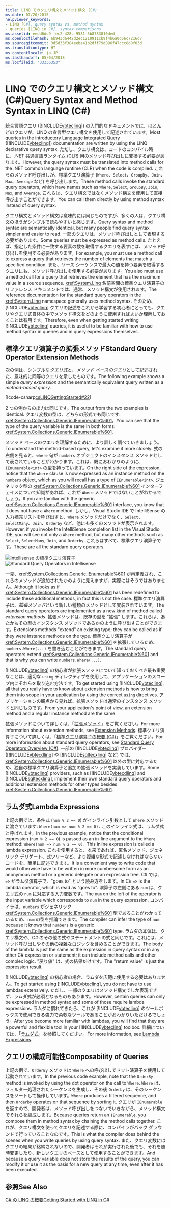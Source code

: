 ```yaml
---
title: LINQ でのクエリ構文とメソッド構文 (C#)
ms.date: 07/20/2015
helpviewer_keywords:
- LINQ [C#], query syntax vs. method syntax
- queries [LINQ in C#], syntax comparisons
ms.assetid: eedd6dd9-fec2-428c-9581-5b8783810ded
ms.openlocfilehash: 6b943da442d2ec1210911cb9f4b6a0d56c7216d7
ms.sourcegitcommit: 3d5d33f384eeba41b2dff79d096f47ccc8d8f03d
ms.translationtype: HT
ms.contentlocale: ja-JP
ms.lasthandoff: 05/04/2018
ms.locfileid: "33336353"
---
```

# <a name="query-syntax-and-method-syntax-in-linq-c"></a><span data-ttu-id="c1af3-102">LINQ でのクエリ構文とメソッド構文 (C#)</span><span class="sxs-lookup"><span data-stu-id="c1af3-102">Query Syntax and Method Syntax in LINQ (C#)</span></span>
<span data-ttu-id="c1af3-103">統合言語クエリ ([!INCLUDE[vbteclinq](~/includes/vbteclinq-md.md)]) の入門的なドキュメントでは、ほとんどのクエリが、LINQ の宣言型クエリ構文を使用して記述されています。</span><span class="sxs-lookup"><span data-stu-id="c1af3-103">Most queries in the introductory Language Integrated Query ([!INCLUDE[vbteclinq](~/includes/vbteclinq-md.md)]) documentation are written by using the LINQ declarative query syntax.</span></span> <span data-ttu-id="c1af3-104">ただし、クエリ構文は、コードのコンパイル時に、.NET 共通言語ランタイム (CLR) 用のメソッド呼び出しに変換する必要があります。</span><span class="sxs-lookup"><span data-stu-id="c1af3-104">However, the query syntax must be translated into method calls for the .NET common language runtime (CLR) when the code is compiled.</span></span> <span data-ttu-id="c1af3-105">これらのメソッド呼び出しが、標準クエリ演算子 (`Where`、`Select`、`GroupBy`、`Join`、`Max`、`Average` など) を呼び出します。</span><span class="sxs-lookup"><span data-stu-id="c1af3-105">These method calls invoke the standard query operators, which have names such as `Where`, `Select`, `GroupBy`, `Join`, `Max`, and `Average`.</span></span> <span data-ttu-id="c1af3-106">これらは、クエリ構文ではなくメソッド構文を使用して直接呼び出すことができます。</span><span class="sxs-lookup"><span data-stu-id="c1af3-106">You can call them directly by using method syntax instead of query syntax.</span></span>  
  
 <span data-ttu-id="c1af3-107">クエリ構文とメソッド構文は意味的には同じものですが、多くの人は、クエリ構文のほうがシンプルで読みやすいと感じます。</span><span class="sxs-lookup"><span data-stu-id="c1af3-107">Query syntax and method syntax are semantically identical, but many people find query syntax simpler and easier to read.</span></span> <span data-ttu-id="c1af3-108">一部のクエリは、メソッド呼び出しとして表現する必要があります。</span><span class="sxs-lookup"><span data-stu-id="c1af3-108">Some queries must be expressed as method calls.</span></span> <span data-ttu-id="c1af3-109">たとえば、指定した条件に一致する要素の数を取得するクエリを表すには、メソッド呼び出しを使用する必要があります。</span><span class="sxs-lookup"><span data-stu-id="c1af3-109">For example, you must use a method call to express a query that retrieves the number of elements that match a specified condition.</span></span> <span data-ttu-id="c1af3-110">また、ソース シーケンスで最大の値を持つ要素を取得するクエリにも、メソッド呼び出しを使用する必要があります。</span><span class="sxs-lookup"><span data-stu-id="c1af3-110">You also must use a method call for a query that retrieves the element that has the maximum value in a source sequence.</span></span> <span data-ttu-id="c1af3-111"><xref:System.Linq> 名前空間の標準クエリ演算子のリファレンス ドキュメントでは、通常、メソッド構文が使用されます。</span><span class="sxs-lookup"><span data-stu-id="c1af3-111">The reference documentation for the standard query operators in the <xref:System.Linq> namespace generally uses method syntax.</span></span> <span data-ttu-id="c1af3-112">そのため、[!INCLUDE[vbteclinq](~/includes/vbteclinq-md.md)] クエリの記述をこれから学習する初心者にとっても、クエリやクエリ式自体の中でメソッド構文をどのように使用すればよいか理解しておくことは有用です。</span><span class="sxs-lookup"><span data-stu-id="c1af3-112">Therefore, even when getting started writing [!INCLUDE[vbteclinq](~/includes/vbteclinq-md.md)] queries, it is useful to be familiar with how to use method syntax in queries and in query expressions themselves.</span></span>  
  
## <a name="standard-query-operator-extension-methods"></a><span data-ttu-id="c1af3-113">標準クエリ演算子の拡張メソッド</span><span class="sxs-lookup"><span data-stu-id="c1af3-113">Standard Query Operator Extension Methods</span></span>  
 <span data-ttu-id="c1af3-114">次の例は、シンプルな*クエリ式*と、*メソッド ベースのクエリ*として記述された、意味的に同等のクエリを示したものです。</span><span class="sxs-lookup"><span data-stu-id="c1af3-114">The following example shows a simple *query expression* and the semantically equivalent query written as a *method-based query*.</span></span>  
  
 [!code-csharp[csLINQGettingStarted#22](../../../../csharp/programming-guide/concepts/linq/codesnippet/CSharp/query-syntax-and-method-syntax-in-linq_1.cs)]  
  
 <span data-ttu-id="c1af3-115">2 つの例からの出力は同じです。</span><span class="sxs-lookup"><span data-stu-id="c1af3-115">The output from the two examples is identical.</span></span> <span data-ttu-id="c1af3-116">クエリ変数の型は、どちらの形式でも同じです: <xref:System.Collections.Generic.IEnumerable%601>。</span><span class="sxs-lookup"><span data-stu-id="c1af3-116">You can see that the type of the query variable is the same in both forms: <xref:System.Collections.Generic.IEnumerable%601>.</span></span>  
  
 <span data-ttu-id="c1af3-117">メソッド ベースのクエリを理解するために、より詳しく調べていきましょう。</span><span class="sxs-lookup"><span data-stu-id="c1af3-117">To understand the method-based query, let's examine it more closely.</span></span> <span data-ttu-id="c1af3-118">式の右側を見ると、`where` 句が `numbers` オブジェクトのインスタンス メソッドとして表されていることがわかります。これは、既におわかりのように、`IEnumerable<int>` の型を持っています。</span><span class="sxs-lookup"><span data-stu-id="c1af3-118">On the right side of the expression, notice that the `where` clause is now expressed as an instance method on the `numbers` object, which as you will recall has a type of `IEnumerable<int>`.</span></span> <span data-ttu-id="c1af3-119">ジェネリック型の <xref:System.Collections.Generic.IEnumerable%601> インターフェイスについて知識があれば、これが `Where` メソッドではないことがわかるでしょう。</span><span class="sxs-lookup"><span data-stu-id="c1af3-119">If you are familiar with the generic <xref:System.Collections.Generic.IEnumerable%601> interface, you know that it does not have a `Where` method.</span></span> <span data-ttu-id="c1af3-120">しかし、Visual Studio IDE で IntelliSense の入力補完リストを呼び出すと、`Where` メソッドだけでなく、`Select`、`SelectMany`、`Join`、`Orderby` など、他にも多くのメソッドが表示されます。</span><span class="sxs-lookup"><span data-stu-id="c1af3-120">However, if you invoke the IntelliSense completion list in the Visual Studio IDE, you will see not only a `Where` method, but many other methods such as `Select`, `SelectMany`, `Join`, and `Orderby`.</span></span> <span data-ttu-id="c1af3-121">これらはすべて、標準クエリ演算子です。</span><span class="sxs-lookup"><span data-stu-id="c1af3-121">These are all the standard query operators.</span></span>  
  
 <span data-ttu-id="c1af3-122">![Intellisense の標準クエリ演算子](../../../../csharp/programming-guide/concepts/linq/media/standardqueryops.png "StandardQueryOps")</span><span class="sxs-lookup"><span data-stu-id="c1af3-122">![Standard Query Operators in Intellisense](../../../../csharp/programming-guide/concepts/linq/media/standardqueryops.png "StandardQueryOps")</span></span>  
  
 <span data-ttu-id="c1af3-123">一見、<xref:System.Collections.Generic.IEnumerable%601> が再定義され、これらのメソッドが追加されたかのように見えますが、実際にはそうではありません。</span><span class="sxs-lookup"><span data-stu-id="c1af3-123">Although it looks as if <xref:System.Collections.Generic.IEnumerable%601> has been redefined to include these additional methods, in fact this is not the case.</span></span> <span data-ttu-id="c1af3-124">標準クエリ演算子は、*拡張メソッド*という新しい種類のメソッドとして実装されています。</span><span class="sxs-lookup"><span data-stu-id="c1af3-124">The standard query operators are implemented as a new kind of method called *extension methods*.</span></span> <span data-ttu-id="c1af3-125">拡張メソッドは、既存の型を "拡張" します。これらは、あたかもその型のインスタンス メソッドであるかのように呼び出すことができます。</span><span class="sxs-lookup"><span data-stu-id="c1af3-125">Extensions methods "extend" an existing type; they can be called as if they were instance methods on the type.</span></span> <span data-ttu-id="c1af3-126">標準クエリ演算子が <xref:System.Collections.Generic.IEnumerable%601> を拡張しているため、`numbers.Where(...)` を書き込むことができます。</span><span class="sxs-lookup"><span data-stu-id="c1af3-126">The standard query operators extend <xref:System.Collections.Generic.IEnumerable%601> and that is why you can write `numbers.Where(...)`.</span></span>  
  
 <span data-ttu-id="c1af3-127">[!INCLUDE[vbteclinq](~/includes/vbteclinq-md.md)] の初心者が拡張メソッドについて知っておくべき最も重要なことは、適切な `using` ディレクティブを使用して、アプリケーションのスコープ内にそれらを取り込む方法です。</span><span class="sxs-lookup"><span data-stu-id="c1af3-127">To get started using [!INCLUDE[vbteclinq](~/includes/vbteclinq-md.md)], all that you really have to know about extension methods is how to bring them into scope in your application by using the correct `using` directives.</span></span> <span data-ttu-id="c1af3-128">アプリケーションの観点から見れば、拡張メソッドは通常のインスタンス メソッドと同じものです。</span><span class="sxs-lookup"><span data-stu-id="c1af3-128">From your application's point of view, an extension method and a regular instance method are the same.</span></span>  
  
 <span data-ttu-id="c1af3-129">拡張メソッドについて詳しくは、「[拡張メソッド](../../../../csharp/programming-guide/classes-and-structs/extension-methods.md)」をご覧ください。</span><span class="sxs-lookup"><span data-stu-id="c1af3-129">For more information about extension methods, see [Extension Methods](../../../../csharp/programming-guide/classes-and-structs/extension-methods.md).</span></span> <span data-ttu-id="c1af3-130">標準クエリ演算子について詳しくは、「[標準クエリ演算子の概要 (C#)](../../../../csharp/programming-guide/concepts/linq/standard-query-operators-overview.md)」をご覧ください。</span><span class="sxs-lookup"><span data-stu-id="c1af3-130">For more information about standard query operators, see [Standard Query Operators Overview (C#)](../../../../csharp/programming-guide/concepts/linq/standard-query-operators-overview.md).</span></span> <span data-ttu-id="c1af3-131">一部の [!INCLUDE[vbteclinq](~/includes/vbteclinq-md.md)] プロバイダー ([!INCLUDE[vbtecdlinq](~/includes/vbtecdlinq-md.md)] や [!INCLUDE[sqltecxlinq](~/includes/sqltecxlinq-md.md)] など) では、<xref:System.Collections.Generic.IEnumerable%601> 以外の型に対応するため、独自の標準クエリ演算子と追加の拡張メソッドを実装しています。</span><span class="sxs-lookup"><span data-stu-id="c1af3-131">Some [!INCLUDE[vbteclinq](~/includes/vbteclinq-md.md)] providers, such as [!INCLUDE[vbtecdlinq](~/includes/vbtecdlinq-md.md)] and [!INCLUDE[sqltecxlinq](~/includes/sqltecxlinq-md.md)], implement their own standard query operators and additional extension methods for other types besides <xref:System.Collections.Generic.IEnumerable%601>.</span></span>  
  
## <a name="lambda-expressions"></a><span data-ttu-id="c1af3-132">ラムダ式</span><span class="sxs-lookup"><span data-stu-id="c1af3-132">Lambda Expressions</span></span>  
 <span data-ttu-id="c1af3-133">上記の例では、条件式 (`num % 2 == 0`) がインライン引数として `Where` メソッドに渡さています: `Where(num => num % 2 == 0).` このインライン式は、ラムダ式と呼ばれます。</span><span class="sxs-lookup"><span data-stu-id="c1af3-133">In the previous example, notice that the conditional expression (`num % 2 == 0`) is passed as an in-line argument to the `Where` method: `Where(num => num % 2 == 0).` This inline expression is called a lambda expression.</span></span> <span data-ttu-id="c1af3-134">これを使用すると、本来であれば、匿名メソッド、ジェネリック デリゲート、式ツリーなど、より複雑な形式で記述しなければならないコードを、簡単に記述できます。</span><span class="sxs-lookup"><span data-stu-id="c1af3-134">It is a convenient way to write code that would otherwise have to be written in more cumbersome form as an anonymous method or a generic delegate or an expression tree.</span></span> <span data-ttu-id="c1af3-135">C# では、`=>` がラムダ演算子で、"goes to" という読み方をします。</span><span class="sxs-lookup"><span data-stu-id="c1af3-135">In C# `=>` is the lambda operator, which is read as "goes to".</span></span> <span data-ttu-id="c1af3-136">演算子の左側にある `num` は、クエリ式の `num` に対応する入力変数です。</span><span class="sxs-lookup"><span data-stu-id="c1af3-136">The `num` on the left of the operator is the input variable which corresponds to `num` in the query expression.</span></span> <span data-ttu-id="c1af3-137">コンパイラは、`numbers` がジェネリック <xref:System.Collections.Generic.IEnumerable%601> 型であることがわかっているため、`num` の型を推論できます。</span><span class="sxs-lookup"><span data-stu-id="c1af3-137">The compiler can infer the type of `num` because it knows that `numbers` is a generic <xref:System.Collections.Generic.IEnumerable%601> type.</span></span> <span data-ttu-id="c1af3-138">ラムダの本体は、クエリ構文や、C# のその他の式やステートメントの式と同じです。これには、メソッド呼び出しやその他の複雑なロジックを含めることができます。</span><span class="sxs-lookup"><span data-stu-id="c1af3-138">The body of the lambda is just the same as the expression in query syntax or in any other C# expression or statement; it can include method calls and other complex logic.</span></span> <span data-ttu-id="c1af3-139">"戻り値" は、式の結果だけです。</span><span class="sxs-lookup"><span data-stu-id="c1af3-139">The "return value" is just the expression result.</span></span>  
  
 <span data-ttu-id="c1af3-140">[!INCLUDE[vbteclinq](~/includes/vbteclinq-md.md)] の初心者の場合、ラムダを広範に使用する必要はありません。</span><span class="sxs-lookup"><span data-stu-id="c1af3-140">To get started using [!INCLUDE[vbteclinq](~/includes/vbteclinq-md.md)], you do not have to use lambdas extensively.</span></span> <span data-ttu-id="c1af3-141">ただし、一部のクエリはメソッド構文でしか表現できず、ラムダ式が必須となるものもあります。</span><span class="sxs-lookup"><span data-stu-id="c1af3-141">However, certain queries can only be expressed in method syntax and some of those require lambda expressions.</span></span> <span data-ttu-id="c1af3-142">ラムダに慣れてきたら、これが [!INCLUDE[vbteclinq](~/includes/vbteclinq-md.md)] のツールボックスで使用できる強力で柔軟なツールであることがおわかりいただけるでしょう。</span><span class="sxs-lookup"><span data-stu-id="c1af3-142">After you become more familiar with lambdas, you will find that they are a powerful and flexible tool in your [!INCLUDE[vbteclinq](~/includes/vbteclinq-md.md)] toolbox.</span></span> <span data-ttu-id="c1af3-143">詳細については、「[ラムダ式](../../../../csharp/programming-guide/statements-expressions-operators/lambda-expressions.md)」を参照してください。</span><span class="sxs-lookup"><span data-stu-id="c1af3-143">For more information, see [Lambda Expressions](../../../../csharp/programming-guide/statements-expressions-operators/lambda-expressions.md).</span></span>  
  
## <a name="composability-of-queries"></a><span data-ttu-id="c1af3-144">クエリの構成可能性</span><span class="sxs-lookup"><span data-stu-id="c1af3-144">Composability of Queries</span></span>  
 <span data-ttu-id="c1af3-145">上記の例で、`OrderBy` メソッドは `Where` への呼び出しでドット演算子を使用して起動されています。</span><span class="sxs-lookup"><span data-stu-id="c1af3-145">In the previous code example, note that the `OrderBy` method is invoked by using the dot operator on the call to `Where`.</span></span> <span data-ttu-id="c1af3-146">`Where` は、フィルター処理されたシーケンスを生成し、その後 `Orderby` は、そのシーケンスをソートして操作しています。</span><span class="sxs-lookup"><span data-stu-id="c1af3-146">`Where` produces a filtered sequence, and then `Orderby` operates on that sequence by sorting it.</span></span> <span data-ttu-id="c1af3-147">クエリが `IEnumerable` を返すので、開発者は、メソッド呼び出しをつないでいきながら、メソッド構文でそれらを編成します。</span><span class="sxs-lookup"><span data-stu-id="c1af3-147">Because queries return an `IEnumerable`, you compose them in method syntax by chaining the method calls together.</span></span> <span data-ttu-id="c1af3-148">これが、クエリ構文を使ってクエリを記述する際に、コンパイラがバック グラウンドで行っていることなのです。</span><span class="sxs-lookup"><span data-stu-id="c1af3-148">This is what the compiler does behind the scenes when you write queries by using query syntax.</span></span> <span data-ttu-id="c1af3-149">また、クエリ変数にはクエリの結果が格納されないので、開発者はそれが実行された後でも、それを随時変更したり、新しいクエリのベースとして使用することができます。</span><span class="sxs-lookup"><span data-stu-id="c1af3-149">And because a query variable does not store the results of the query, you can modify it or use it as the basis for a new query at any time, even after it has been executed.</span></span>  
  
## <a name="see-also"></a><span data-ttu-id="c1af3-150">参照</span><span class="sxs-lookup"><span data-stu-id="c1af3-150">See Also</span></span>  
 [<span data-ttu-id="c1af3-151">C# の LINQ の概要</span><span class="sxs-lookup"><span data-stu-id="c1af3-151">Getting Started with LINQ in C#</span></span>](../../../../csharp/programming-guide/concepts/linq/getting-started-with-linq.md)
